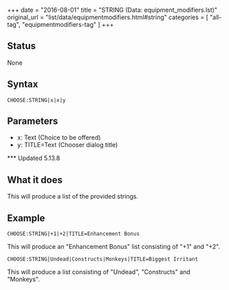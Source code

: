 +++
date = "2016-08-01"
title = "STRING (Data: equipment_modifiers.lst)"
original_url = "list/data/equipmentmodifiers.html#string"
categories = [ "all-tag", "equipmentmodifiers-tag" ]
+++

## Status

None

## Syntax

`CHOOSE:STRING|x|x|y`

## Parameters

-   x: Text (Choice to be offered)
-   y: TITLE=Text (Chooser dialog title)



<span id="string"></span> \*\*\* Updated 5.13.8

What it does
------------

This will produce a list of the provided strings.

Example
-------

`CHOOSE:STRING|+1|+2|TITLE=Enhancement Bonus`

This will produce an "Enhancement Bonus" list consisting of "+1" and
"+2".

`CHOOSE:STRING|Undead|Constructs|Monkeys|TITLE=Biggest Irritant`

This will produce a list consisting of "Undead", "Constructs" and
"Monkeys".

